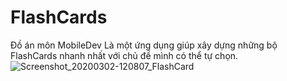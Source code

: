 # FlashCards
Đồ án môn MobileDev
Là một ứng dụng giúp xây dựng những bộ FlashCards nhanh nhất với chủ đề mình có thể tự chọn.
![Screenshot_20200302-120807_FlashCard](https://user-images.githubusercontent.com/33083583/75647361-5c751380-5c7f-11ea-8d66-9ef97bd55685.jpg)
